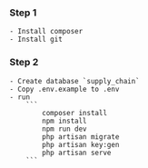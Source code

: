 ### Step 1
    - Install composer
    - Install git

### Step 2
    - Create database `supply_chain`
    - Copy .env.example to .env
    - run 
        ```
            composer install 
            npm install
            npm run dev
            php artisan migrate
            php artisan key:gen
            php artisan serve
        ```
